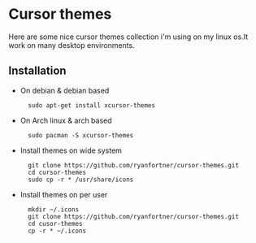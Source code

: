 # Cursor themes
Here are some nice cursor themes collection i'm using on my linux os.It work on many desktop environments.

## Installation
* On debian & debian based

		sudo apt-get install xcursor-themes
		
* On Arch linux & arch based

		sudo pacman -S xcursor-themes
		
* Install themes on wide system

		git clone https://github.com/ryanfortner/cursor-themes.git
		cd cursor-themes
		sudo cp -r * /usr/share/icons
		
* Install themes on per user

		mkdir ~/.icons
		git clone https://github.com/ryanfortner/cursor-themes.git
		cd cusor-themes
		cp -r * ~/.icons
